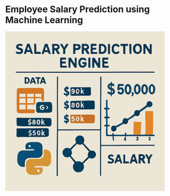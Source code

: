 # Employee Salary Prediction using Machine Learning 

![SALARY PREDICTION](images/Salarypredictionimage.png)
